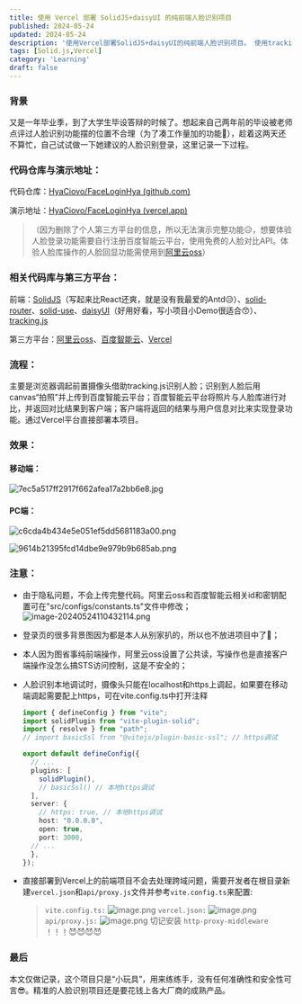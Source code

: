 ```yaml
---
title: 使用 Vercel 部署 SolidJS+daisyUI 的纯前端人脸识别项目
published: 2024-05-24
updated: 2024-05-24
description: '使用Vercel部署SolidJS+daisyUI的纯前端人脸识别项目。 使用tracking.js识别人脸，并上传到百度智能云进行人脸对比。解决Vercel上传项目的接口跨域问题。'
tags: [Solid.js,Vercel]
category: 'Learning'
draft: false 
---
```


### 背景

又是一年毕业季，到了大学生毕设答辩的时候了。想起来自己两年前的毕设被老师点评过人脸识别功能摆的位置不合理（为了凑工作量加的功能🫠），趁着这两天还不算忙，自己试试做一下她建议的人脸识别登录，这里记录一下过程。

### 代码仓库与演示地址：

代码仓库：[HyaCiovo/FaceLoginHya (github.com)](https://github.com/HyaCiovo/FaceLoginHya)

演示地址：[HyaCiovo/FaceLoginHya (vercel.app)](https://face-login-hya.vercel.app)
>（因为删除了个人第三方平台的信息，所以无法演示完整功能😥，想要体验人脸登录功能需要自行注册百度智能云平台，使用免费的人脸对比API。体验人脸库操作的人脸回显功能需使用到[阿里云oss](https://www.aliyun.com/activity?userCode=txcdw8rg)）

### 相关代码库与第三方平台：

前端：[SolidJS](https://www.solidjs.com/)（写起来比React还爽，就是没有我最爱的Antd😥）、[solid-router](https://github.com/solidjs/solid-router)、[solid-use](https://solidjs-use.github.io/solidjs-use/)、[daisyUI](https://daisyui.com/)（好用好看，写小项目小Demo很适合😙）、[tracking.js](https://trackingjs.com/)

第三方平台：[阿里云oss](https://www.aliyun.com/product/oss?userCode=txcdw8rg)、[百度智能云](https://cloud.baidu.com/)、[Vercel](https://vercel.com/)

### 流程：

主要是浏览器调起前置摄像头借助tracking.js识别人脸；识别到人脸后用canvas“拍照”并上传到百度智能云平台；百度智能云平台将照片与人脸库进行对比，并返回对比结果到客户端；客户端将返回的结果与用户信息对比来实现登录功能。通过Vercel平台直接部署本项目。

### 效果：

#### 移动端：

![7ec5a517ff2917f662afea17a2bb6e8.jpg](https://p1-juejin.byteimg.com/tos-cn-i-k3u1fbpfcp/d9209a1c74234d59a51fe1f7b49c7a4a~tplv-k3u1fbpfcp-jj-mark:0:0:0:0:q75.image#?w=3072&h=3014&s=1389899&e=jpg&b=e6effc)

#### PC端：

![c6cda4b434e5e051ef5dd5681183a00.png](https://p6-juejin.byteimg.com/tos-cn-i-k3u1fbpfcp/39bb3f7788d246ccb96191fbe3444aa5~tplv-k3u1fbpfcp-jj-mark:0:0:0:0:q75.image#?w=1896&h=960&s=2171755&e=png&a=1&b=07193b)

![9614b21395fcd14dbe9e979b9b685ab.png](https://p1-juejin.byteimg.com/tos-cn-i-k3u1fbpfcp/0392ec196dbc4c84b44136e0aac437d3~tplv-k3u1fbpfcp-jj-mark:0:0:0:0:q75.image#?w=1900&h=960&s=2001455&e=png&a=1&b=07183a)

### 注意：

- 由于隐私问题，不会上传完整代码。阿里云oss和百度智能云相关id和密钥配置可在"src/configs/constants.ts"文件中修改；
  ![image-20240524110432114.png](https://p3-juejin.byteimg.com/tos-cn-i-k3u1fbpfcp/1fd04f9f6faa44478c31ba4a236910c1~tplv-k3u1fbpfcp-jj-mark:0:0:0:0:q75.image#?w=1365&h=680&s=121900&e=png&b=282c34)
  
- 登录页的很多背景图因为都是本人从别家扒的，所以也不放进项目中了👻；

- 本人因为图省事纯前端操作，阿里云oss设置了公共读，写操作也是直接客户端操作没怎么搞STS访问控制，这是不安全的；

- 人脸识别本地调试时，摄像头只能在localhost和https上调起，如果要在移动端调起需要配上https，可在vite.config.ts中打开注释

  ```ts
  import { defineConfig } from "vite";
  import solidPlugin from "vite-plugin-solid";
  import { resolve } from "path";
  // import basicSsl from "@vitejs/plugin-basic-ssl"; // https调试
  
  export default defineConfig({
    // ...
    plugins: [
      solidPlugin(),
      // basicSsl() // 本地https调试
    ],
    server: {
      // https: true, // 本地https调试
      host: "0.0.0.0",
      open: true,
      port: 3000,
  	// ...
    },
  });
  ```
- 直接部署到Vercel上的前端项目不会去处理跨域问题，需要开发者在根目录新建`vercel.json`和`api/proxy.js`文件并参考`vite.config.ts`来配置:

  > `vite.config.ts:`
  ![image.png](https://p9-juejin.byteimg.com/tos-cn-i-k3u1fbpfcp/d2f902827f874ba59aaeb3466851be89~tplv-k3u1fbpfcp-jj-mark:0:0:0:0:q75.image#?w=789&h=356&s=40158&e=png&b=282c34)
  `vercel.json:`
  ![image.png](https://p3-juejin.byteimg.com/tos-cn-i-k3u1fbpfcp/25963643bb1045a09cbe5c5a79c4a60c~tplv-k3u1fbpfcp-jj-mark:0:0:0:0:q75.image#?w=680&h=388&s=30207&e=png&b=282c34)
  `api/proxy.js:`
  ![image.png](https://p6-juejin.byteimg.com/tos-cn-i-k3u1fbpfcp/8ce7e333ab3643e5b0c0f15a7bcbd1bb~tplv-k3u1fbpfcp-jj-mark:0:0:0:0:q75.image#?w=962&h=718&s=148137&e=png&b=282c34)
  切记安装 `http-proxy-middleware` ！！！😈😈😈😈
  
### 最后
本文仅做记录，这个项目只是“小玩具”，用来练练手，没有任何准确性和安全性可言😎。精准的人脸识别项目还是要花钱上各大厂商的成熟产品。
